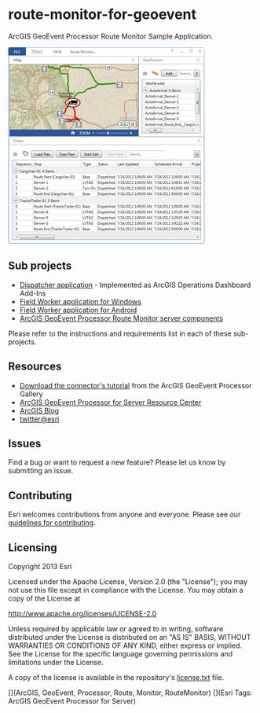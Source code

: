 # route-monitor-for-geoevent

ArcGIS GeoEvent Processor Route Monitor Sample Application.

![App](route-monitor-for-geoevent.png?raw=true)

## Sub projects
* [Dispatcher application](DashboardAddIns) - Implemented as ArcGIS Operations Dashboard Add-Ins
* [Field Worker application for Windows](FieldWorkerApp/WPF)
* [Field Worker application for Android](FieldWorkerApp/Android)
* [ArcGIS GeoEvent Processor Route Monitor server components](GEP-Components)

Please refer to the instructions and requirements list in each of these sub-projects.

## Resources
* [Download the connector's tutorial](http://www.arcgis.com/home/item.html?id=???) from the ArcGIS GeoEvent Processor Gallery
* [ArcGIS GeoEvent Processor for Server Resource Center](http://pro.arcgis.com/share/geoevent-processor/)
* [ArcGIS Blog](http://blogs.esri.com/esri/arcgis/)
* [twitter@esri](http://twitter.com/esri)

## Issues

Find a bug or want to request a new feature?  Please let us know by submitting an issue.

## Contributing

Esri welcomes contributions from anyone and everyone. Please see our [guidelines for contributing](https://github.com/esri/contributing).

## Licensing
Copyright 2013 Esri

Licensed under the Apache License, Version 2.0 (the "License");
you may not use this file except in compliance with the License.
You may obtain a copy of the License at

   http://www.apache.org/licenses/LICENSE-2.0

Unless required by applicable law or agreed to in writing, software
distributed under the License is distributed on an "AS IS" BASIS,
WITHOUT WARRANTIES OR CONDITIONS OF ANY KIND, either express or implied.
See the License for the specific language governing permissions and
limitations under the License.

A copy of the license is available in the repository's [license.txt](license.txt?raw=true) file.

[](ArcGIS, GeoEvent, Processor, Route, Monitor, RouteMonitor)
[](Esri Tags: ArcGIS GeoEvent Processor for Server)
